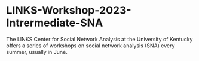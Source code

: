 # LINKS-Workshop-2023-Intrermediate-SNA
The LINKS Center for Social Network Analysis at the University of Kentucky offers a series of workshops on social network analysis (SNA) every summer, usually in June. 
